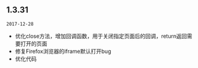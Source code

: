 ## 1.3.31

`2017-12-28`

<content>

- 优化close方法，增加回调函数，用于关闭指定页面后的回调，return返回需要打开的页面
- 修复Firefox浏览器的iframe默认打开bug
- 优化代码

</content>

</timeline>


